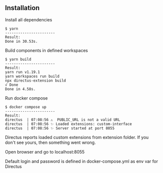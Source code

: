 ## Installation

Install all dependencies
```shell script
$ yarn
-----------------------
Result:
Done in 30.53s.
```

Build components in defined workspaces
```shell script
$ yarn build
-----------------------
Result:
yarn run v1.19.1
yarn workspaces run build
npx directus-extension build
√ Done
Done in 4.58s.
```

Run docker compose
```shell script
$ docker compose up
-----------------------
Result:
directus  | 07:08:56 ⚠️  PUBLIC_URL is not a valid URL
directus  | 07:08:56 ✨ Loaded extensions: custom-interface
directus  | 07:08:56 ✨ Server started at port 8055
```

Directus reports loaded custom extensions from extension folder. If you don't see yours, then something went wrong.

Open browser and go to localhost:8055

Default login and password is defined in docker-compose.yml as env var for Directus

